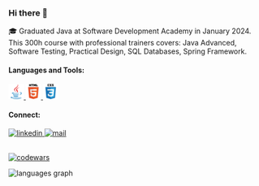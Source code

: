 ### Hi there 👋 


🎓 Graduated Java at Software Development Academy in January 2024. This 300h course with professional trainers covers: Java Advanced, Software Testing, Practical Design, SQL Databases, Spring Framework. 

<h4 align="left">Languages and Tools:</h4>
<a href="https://www.java.com" target="_blank" rel="noreferrer"> <img src="https://raw.githubusercontent.com/devicons/devicon/master/icons/java/java-original.svg" alt="java" width="30" height="30"/> </a> <a href="https://www.w3.org/html/" target="_blank" rel="noreferrer"> <img src="https://raw.githubusercontent.com/devicons/devicon/master/icons/html5/html5-original-wordmark.svg" alt="html5" width="30" height="30"/> </a> <a href="https://www.w3schools.com/css/" target="_blank" rel="noreferrer"> <img src="https://raw.githubusercontent.com/devicons/devicon/master/icons/css3/css3-original-wordmark.svg" alt="css3" width="30" height="30"/> </a>


<h4 align="left">Connect:</h4>
<a href="https://www.linkedin.com/in/nikola-cywinska"> <img src="https://www.svgrepo.com/show/438654/linkedin-square.svg" alt="linkedin" width="30" height="30"/> </a><a href="mailto:nicywi@gmail.com"><img src="https://www.svgrepo.com/show/439759/email-square-fill.svg" alt='mail' width="30" height="30"/></a>
<br><br>

<a href="https://www.codewars.com/users/nicywi"> <img src="https://www.codewars.com/users/nicywi/badges/micro" alt="codewars" height="25"/> </a> 
<div align="left">
  <img src="https://github-readme-stats.vercel.app/api/top-langs?username=nicywi&locale=en&hide_title=false&layout=compact&card_width=320&langs_count=15&theme=dark&hide_border=true&order=2" height="150" alt="languages graph"  />
</div>

<!---![Codewars](https://github.r2v.ch/codewars?user=nicywi)--->


